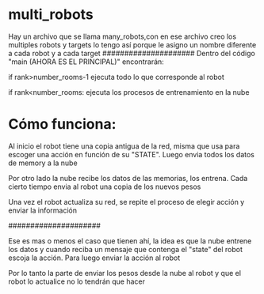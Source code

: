 # multi_robots
Hay un archivo que se llama many_robots,con en ese archivo creo los multiples robots y targets
lo tengo así porque le asigno un nombre diferente a cada robot y a cada target
#####################
Dentro del código "main (AHORA ES EL PRINCIPAL)" encontrarán:

if rank>number_rooms-1  ejecuta todo lo que corresponde al robot

if rank<number_rooms: ejecuta los procesos de entrenamiento en la nube

# Cómo funciona:

Al inicio el robot tiene una copia antigua de la red, misma que usa para escoger
una acción en función de su "STATE". Luego envia todos los datos de memory a la nube

Por otro lado la nube recibe los datos de las memorias, los entrena.
Cada cierto tiempo envia al robot una copia de los nuevos pesos

Una vez el robot actualiza su red, se repite el proceso de elegir acción y enviar la información

#####################

Ese es mas o menos el caso que tienen ahí, la idea es que la nube entrene los datos
y cuando reciba un mensaje que contenga el "state" del robot escoja la acción. Para luego enviar la acción  al robot

Por lo tanto la parte de enviar los pesos desde la nube al robot y que el robot lo actualice no lo tendrán que hacer

